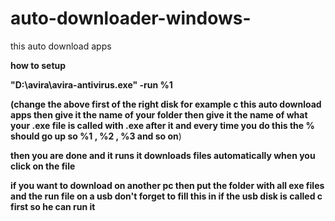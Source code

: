 # auto-downloader-windows-
this auto download apps

**how to setup**




**"D:\avira\avira-antivirus.exe" -run %1**

**(change the above first of the right disk for example c this auto download apps then give it the name of your folder then give it the name of what your .exe file is called with .exe after it and
every time you do this the % should go up so %1 , %2 , %3 and so on**)

**then you are done and it runs it downloads files automatically when you click on the file**

**if you want to download on another pc then put the folder with all exe files and the run file on a usb don't forget to fill this in if the usb disk is called c first so he can run it**
